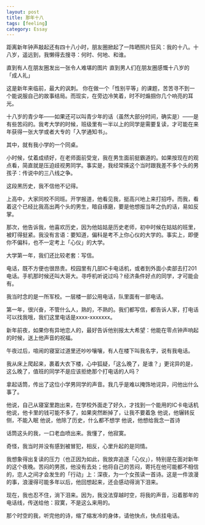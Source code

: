 ```yaml
---
layout: post
title: 那年十八
tags: [feeling]
category: Essay
---
```


距离新年钟声敲起还有四十八小时，朋友圈掀起了一阵晒照片狂风：我的十八。十八岁，遥远到，我懒得去搜寻：何时、何地、和谁。

直到有人在朋友圈发出一张令人难堪的图片
直到男人们在朋友圈感慨十八岁的「成人礼」

这是新年来临前，最大的讽刺。
你在做一个「性别平等」的课题，苦苦寻不到一个能说服自己的故事结局。而现实，在旁边冷笑着，时不时煽掴你几个响亮的耳光。

十八岁的青少年——如果还可以叫青少年的话（虽然大部分时间，确实是）——是有些苦闷的。我考大学的时候，班级里有一半以上的同学是需要复读，才可能在来年获得一张大学或者大专的「入学通知书」。

其中，就有我小学的一个同桌。

小时候，仗着成绩好，在老师面前受宠，我在男生面前挺霸道的。如果按现在的观点看，简直就是压迫歧视男同学。事实是，我经常揍这个当时跟我差不多个头的男孩子：传说中的三八线之争。

这段黑历史，我不信他不记得。

上高中，大家同校不同班。开学报道，他看见我，挺高兴地上来打招呼。而我，看着这个已经比我高出两个头的男生，暗自琢磨，要是他想报当年之仇的话，易如反掌。

那次，他告诉我，他喜欢历史，因为他姑姑是历史老师，初中时候在姑姑的班里，被盯得挺紧。我没有言语：要知道，偏科是考不上你心仪的大学的。事实上，即便你不偏科，也不一定考上「心仪」的大学。

大学第一年，我们还比较老套：写信。

电话，既不方便也很昂贵。校园里有几部IC卡电话机，或者到外面小卖部去打201电话。手机那时候还叫大哥大。寻呼机听说过吗？经济条件好点的同学，才可能会有。

我当时念的是一所军校。一层楼一部公用电话，队里面有一部电话。

第一年，很兴奋，不管什么人，熟的，不熟的。我们都写信，都告诉人家，打电话可以找我哦，我们这里电话是xxxx-xxxxxxx。

新年前夜，如果你有异地恋人的，最好告诉他别报太大希望：他能在零点钟声响起的时候，送上他声音的祝福。

午夜过后，喧闹的寝室过道里还吵吵嚷嚷，有人在楼下叫我名字，说有我电话。

我从床上爬起来，裹着大衣下楼，心中狐疑，「这么晚了，是谁？」更诧异的是，这么晚了，值班的同学不是应该拒绝那个打电话的人吗？

拿起话筒，传出了这位小学男同学的声音。我几乎是难以掩饰地诧异，问他出什么事了。

他说，自己从寝室里跑出来，在学校外面走了好久，才找到一个能用的IC卡电话机
他说，他卡里的钱可能不多了，如果突然断掉了，让我不要着急
他说，他辗转反侧，不能入眠
他说，他除了历史，什么都不想学
他说，他想给我念一首诗

话筒这头的我，一口老血喷出来。我懂了，他寂寞。

奇怪，我当时并没有感到被冒犯，相反，心里升起的是同情。

我想象得出复读的压力（也正因为如此，我放弃追逐「心仪」），特别是在面对新年的这个夜晚。苦闷的男孩，他没有去处；他将自己的苦闷，寄托在他可能都不相信的，恋人之间才会发生的「行动」上：深夜，为一个女孩读一首诗。这是一件浪漫的事，浪漫得可能多年以后，他回想起来，还会感动得淌下泪来。

现在，我也忍不住，淌下泪来。因为，我没法穿越时空，将我的声音，沿着那年的电话线，传送给他：寂寞，不是这么来用的。

那个时空的我，听完他的诗，缩了缩发冷的身体，请他快点，快点挂电话。
